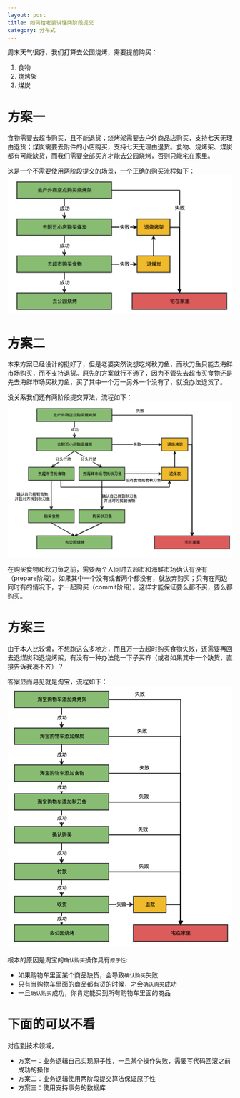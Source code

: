 ```yaml
---
layout: post
title: 如何给老婆讲懂两阶段提交
category: 分布式
---
```


周末天气很好，我们打算去公园烧烤，需要提前购买：
1. 食物
2. 烧烤架
3. 煤炭

# 方案一
食物需要去超市购买，且不能退货；烧烤架需要去户外商品店购买，支持七天无理由退货；煤炭需要去附件的小店购买，支持七天无理由退货。食物、烧烤架、煤炭都有可能缺货，而我们需要全部买齐才能去公园烧烤，否则只能宅在家里。

这是一个不需要使用两阶段提交的场景，一个正确的购买流程如下：
![](../../images/2019-4-16-如何给老婆讲懂两阶段提交/2pc_1.png)

# 方案二
本来方案已经设计的挺好了，但是老婆突然说想吃烤秋刀鱼，而秋刀鱼只能去海鲜市场购买，而不支持退货。原先的方案就行不通了，因为不管先去超市买食物还是先去海鲜市场买秋刀鱼，买了其中一个万一另外一个没有了，就没办法退货了。

没关系我们还有两阶段提交算法，流程如下：
![](../../images/2019-4-16-如何给老婆讲懂两阶段提交/2pc_2.png)

在购买食物和秋刀鱼之前，需要两个人同时去超市和海鲜市场确认有没有（prepare阶段）。如果其中一个没有或者两个都没有，就放弃购买；只有在两边同时有的情况下，才一起购买（commit阶段）。这样才能保证要么都不买，要么都购买。

# 方案三
由于本人比较懒，不想跑这么多地方，而且万一去超时购买食物失败，还需要再回去退煤炭和退烧烤架，有没有一种办法能一下子买齐（或者如果其中一个缺货，直接告诉我凑不齐）？

答案显而易见就是淘宝，流程如下：
![](../../images/2019-4-16-如何给老婆讲懂两阶段提交/2pc_3.png)

根本的原因是淘宝的`确认购买`操作具有`原子性`:
- 如果购物车里面某个商品缺货，会导致`确认购买`失败
- 只有当购物车里面的商品都有货的时候，才会`确认购买`成功
- 一旦`确认购买`成功，你肯定能买到所有购物车里面的商品

# 下面的可以不看
对应到技术领域，
- 方案一：业务逻辑自己实现原子性，一旦某个操作失败，需要写代码回滚之前成功的操作
- 方案二：业务逻辑使用两阶段提交算法保证原子性
- 方案三：使用支持事务的数据库
